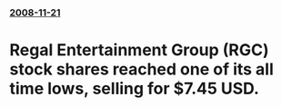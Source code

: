 ### [2008-11-21](/news/2008/11/21/index.md)

#  Regal Entertainment Group (RGC) stock shares reached one of its all time lows, selling for $7.45 USD.



